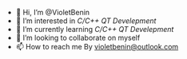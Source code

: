- 👋 Hi, I’m @VioletBenin
- 👀 I’m interested in *C/C++ QT Develepment*
- 🌱 I’m currently learning *C/C++ QT Develepment*
- 💞️ I’m looking to collaborate on myself
- 📫 How to reach me By violetbenin@outlook.com

<!---
VioletBenin/VioletBenin is a ✨ special ✨ repository because its `README.md` (this file) appears on your GitHub profile.
You can click the Preview link to take a look at your changes.
--->
